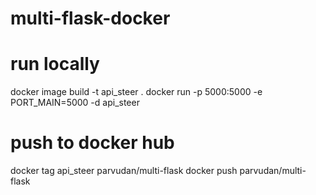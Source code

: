 # multi-flask-docker

# run locally
docker image build -t api_steer .
docker run -p 5000:5000 -e PORT_MAIN=5000 -d api_steer

# push to docker hub
docker tag api_steer parvudan/multi-flask
docker push parvudan/multi-flask
